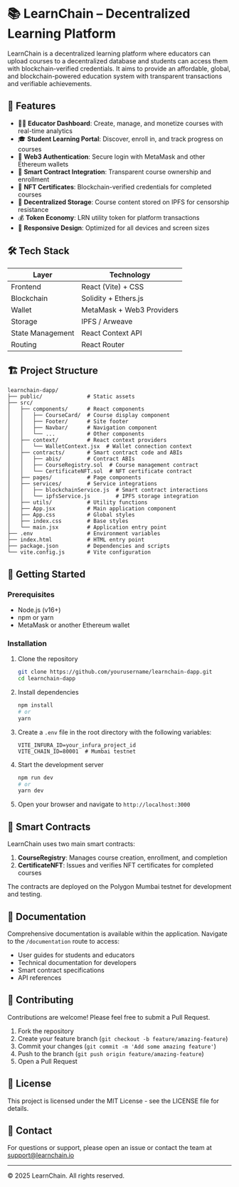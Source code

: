 # 📚 LearnChain – Decentralized Learning Platform

LearnChain is a decentralized learning platform where educators can upload courses to a decentralized database and students can access them with blockchain-verified credentials. It aims to provide an affordable, global, and blockchain-powered education system with transparent transactions and verifiable achievements.

## 🚀 Features

- 👩‍🏫 **Educator Dashboard**: Create, manage, and monetize courses with real-time analytics
- 🎓 **Student Learning Portal**: Discover, enroll in, and track progress on courses
- 🔐 **Web3 Authentication**: Secure login with MetaMask and other Ethereum wallets
- 🧾 **Smart Contract Integration**: Transparent course ownership and enrollment
- 📜 **NFT Certificates**: Blockchain-verified credentials for completed courses
- 📁 **Decentralized Storage**: Course content stored on IPFS for censorship resistance
- 💰 **Token Economy**: LRN utility token for platform transactions
- 📱 **Responsive Design**: Optimized for all devices and screen sizes

## 🛠️ Tech Stack

| Layer | Technology |
|-------|------------|
| Frontend | React (Vite) + CSS |
| Blockchain | Solidity + Ethers.js |
| Wallet | MetaMask + Web3 Providers |
| Storage | IPFS / Arweave |
| State Management | React Context API |
| Routing | React Router |

## 🏗️ Project Structure

```
learnchain-dapp/
├── public/              # Static assets
├── src/
│   ├── components/      # React components
│   │   ├── CourseCard/  # Course display component
│   │   ├── Footer/      # Site footer
│   │   ├── Navbar/      # Navigation component
│   │   └── ...          # Other components
│   ├── context/         # React context providers
│   │   └── WalletContext.jsx  # Wallet connection context
│   ├── contracts/       # Smart contract code and ABIs
│   │   ├── abis/        # Contract ABIs
│   │   ├── CourseRegistry.sol  # Course management contract
│   │   └── CertificateNFT.sol  # NFT certificate contract
│   ├── pages/           # Page components
│   ├── services/        # Service integrations
│   │   ├── blockchainService.js  # Smart contract interactions
│   │   └── ipfsService.js        # IPFS storage integration
│   ├── utils/           # Utility functions
│   ├── App.jsx          # Main application component
│   ├── App.css          # Global styles
│   ├── index.css        # Base styles
│   └── main.jsx         # Application entry point
├── .env                 # Environment variables
├── index.html           # HTML entry point
├── package.json         # Dependencies and scripts
└── vite.config.js       # Vite configuration
```

## 🚀 Getting Started

### Prerequisites

- Node.js (v16+)
- npm or yarn
- MetaMask or another Ethereum wallet

### Installation

1. Clone the repository
   ```bash
   git clone https://github.com/yourusername/learnchain-dapp.git
   cd learnchain-dapp
   ```

2. Install dependencies
   ```bash
   npm install
   # or
   yarn
   ```

3. Create a `.env` file in the root directory with the following variables:
   ```
   VITE_INFURA_ID=your_infura_project_id
   VITE_CHAIN_ID=80001  # Mumbai testnet
   ```

4. Start the development server
   ```bash
   npm run dev
   # or
   yarn dev
   ```

5. Open your browser and navigate to `http://localhost:3000`

## 🔗 Smart Contracts

LearnChain uses two main smart contracts:

1. **CourseRegistry**: Manages course creation, enrollment, and completion
2. **CertificateNFT**: Issues and verifies NFT certificates for completed courses

The contracts are deployed on the Polygon Mumbai testnet for development and testing.

## 📝 Documentation

Comprehensive documentation is available within the application. Navigate to the `/documentation` route to access:

- User guides for students and educators
- Technical documentation for developers
- Smart contract specifications
- API references

## 🤝 Contributing

Contributions are welcome! Please feel free to submit a Pull Request.

1. Fork the repository
2. Create your feature branch (`git checkout -b feature/amazing-feature`)
3. Commit your changes (`git commit -m 'Add some amazing feature'`)
4. Push to the branch (`git push origin feature/amazing-feature`)
5. Open a Pull Request

## 📄 License

This project is licensed under the MIT License - see the LICENSE file for details.

## 📧 Contact

For questions or support, please open an issue or contact the team at support@learnchain.io

---

© 2025 LearnChain. All rights reserved.
